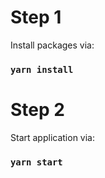 # Step 1

Install packages via: 
### `yarn install`

# Step 2

Start application via:
### `yarn start`
